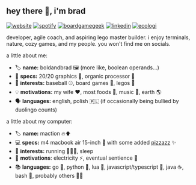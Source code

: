 ## hey there 👋, i'm brad

[![website](https://img.shields.io/badge/boldandbrad.dev-89b4fa?style=flat&logo=)](https://boldandbrad.dev)
[![spotify](https://img.shields.io/badge/bradley_wojcik-1DB954?logo=spotify&logoColor=white)](https://open.spotify.com/user/1219025914)
[![boardgamegeek](https://img.shields.io/badge/boldandbrad-3f3a61?logo=boardgamegeek&logoColor=%23FF5100)](https://boardgamegeek.com/user/boldandbrad)
[![linkedin](https://img.shields.io/badge/-bradley_wojcik-0A66C2?style=flat&logo=LinkedIn&logoColor=white)](https://www.linkedin.com/in/bradleycwojcik)
[![ecologi](https://img.shields.io/ecologi/trees/boldandbrad)](https://ecologi.com/boldandbrad)

developer, agile coach, and aspiring lego master builder. i enjoy terminals,
nature, cozy games, and my people. you won't find me on socials.

a little about me:

- 🏷️ **name:** boldandbrad 🖼️ (more like, boolean operands...)
- 📐 **specs:** 20/20 graphics 👀, organic processor 🧠
- 🤔 **interests:** baseball ⚾, board games 🎲, legos 🧱
- 💡 **motivations:** my wife ❤️, most foods 🌮, music 🎵, earth 🌎
- 🗣️ **languages:** english, polish 🇵🇱 (if occasionally being bullied by
  duolingo counts)

a little about my computer:

- 🏷️ **name:** maction 🔥⬆️
- 💻 **specs:** m4 macbook air 15-inch 🍎 with some added
  [pizzazz](https://github.com/boldandbrad/dotfiles) ✨
- 🤔 **interests:** running 🏃‍♂️‍➡️, sleep
- 🚀 **motivations**: electricity ⚡, eventual sentience 💭
- 📚 **languages:** go 🐹, python 🐍, lua 🌙, javascript/typescript 🦕, java ☕,
    bash 🐚, probably others 🤷‍♂️
